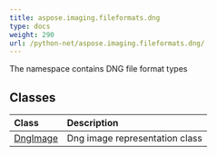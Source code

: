 ```yaml
---
title: aspose.imaging.fileformats.dng
type: docs
weight: 290
url: /python-net/aspose.imaging.fileformats.dng/
---
```



The namespace contains DNG file format types

## **Classes**
|**Class**|**Description**|
| :- | :- |
|[DngImage](/imaging/python-net/aspose.imaging.fileformats.dng/dngimage/)|Dng image representation class|
